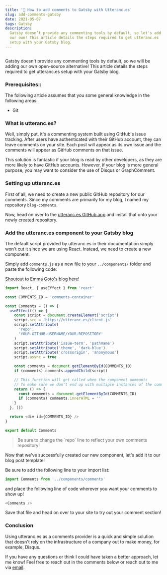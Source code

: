 ```yaml
---
title: '🔮 How to add comments to Gatsby with Utteranc.es'
slug: add-comments-gatsby
date: 2021-05-07
tags: Gatsby
description:
  Gatsby doesn’t provide any commenting tools by default, so let's add
  our own! This article details the steps required to get utteranc.es
  setup with your Gatsby blog.
---
```


```toc

```

Gatsby doesn't provide any commenting tools by default, so we will be
adding our own open-source alternative! This article details the steps
required to get utteranc.es setup with your Gatsby blog.

### Prerequisites::

The following article assumes that you some general knowledge in the
following areas:

- Git

### What is utteranc.es?

Well, simply put, it's a commenting system built using GitHub's issue
tracking. After users have authenticated with their GitHub account,
they can leave comments on your site. Each post will appear as its own
issue and the comments will appear as GitHub comments on that issue.

This solution is fantastic if your blog is read by other developers,
as they are more likely to have GitHub accounts. However, if your blog
is more general purpose, you may want to consider the use of Disqus or
GraphComment.

### Setting up utteranc.es

First of all, we need to create a new public GitHub repository for our
comments. Since my comments are primarily for my blog, I named my
repository `blog-comments`.

Now, head on over to the
[utteranc.es GitHub app](https://github.com/apps/utterances) and
install that onto your newly created repository.

### Add the utteranc.es component to your Gatsby blog

The default script provided by utteranc.es in their documentation
simply won't cut it since we are using React. Instead, we need to
create a new component.

Simply add `comments.js` as a new file to your `../components/` folder
and paste the following code:

[Shoutout to Emma Goto's blog here!](https://www.emgoto.com/gatsby-comments/)

```js {9}
import React, { useEffect } from 'react'

const COMMENTS_ID = 'comments-container'

const Comments = () => {
  useEffect(() => {
    const script = document.createElement('script')
    script.src = 'https://utteranc.es/client.js'
    script.setAttribute(
      'repo',
      'YOUR-GITHUB-USERNAME/YOUR-REPOSITORY'
    )
    script.setAttribute('issue-term', 'pathname')
    script.setAttribute('theme', 'dark-blue')
    script.setAttribute('crossorigin', 'anonymous')
    script.async = true

    const comments = document.getElementById(COMMENTS_ID)
    if (comments) comments.appendChild(script)

    // This function will get called when the component unmounts
    // To make sure we don't end up with multiple instances of the comments component
    return () => {
      const comments = document.getElementById(COMMENTS_ID)
      if (comments) comments.innerHTML = ''
    }
  }, [])

  return <div id={COMMENTS_ID} />
}

export default Comments
```

<blockquote id="blockquote-info">
Be sure to change the `repo` line to reflect your own comments repository!
</blockquote>

Now that we've successfully created our new component, let's add it to
our blog post template!

Be sure to add the following line to your import list:

```js
import Comments from '../components/comments'
```

and place the following line of code wherever you want your comments
to show up!

```js
<Comments />
```

Save that file and head on over to your site to try out your comment
section!

### Conclusion

Using utteranc.es as a comments provider is a quick and simple
solution that doesn't rely on the infrastructure of a company out to
make money, for example, Disqus.

If you have any questions or think I could have taken a better
approach, let me know! Feel free to reach out in the comments below or
reach out to me via [email](mailto:zacchary@puckeridge.me).
